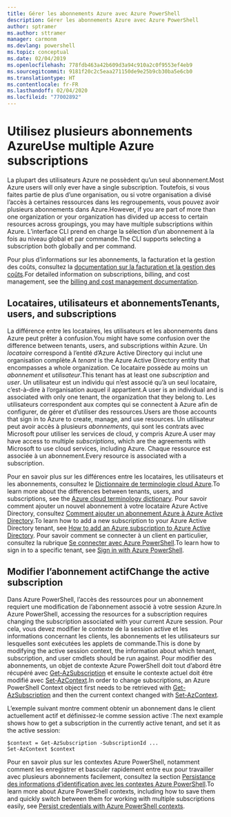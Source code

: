 ```yaml
---
title: Gérer les abonnements Azure avec Azure PowerShell
description: Gérer les abonnements Azure avec Azure PowerShell
author: sptramer
ms.author: sttramer
manager: carmonm
ms.devlang: powershell
ms.topic: conceptual
ms.date: 02/04/2019
ms.openlocfilehash: 778fdb463a42b609d3a94c910a2c0f9553ef4eb9
ms.sourcegitcommit: 9181f20c2c5eaa271150de9e25b9cb30ba5e6cb0
ms.translationtype: HT
ms.contentlocale: fr-FR
ms.lasthandoff: 02/04/2020
ms.locfileid: "77002892"
---
```

# <a name="use-multiple-azure-subscriptions"></a><span data-ttu-id="38478-103">Utilisez plusieurs abonnements Azure</span><span class="sxs-lookup"><span data-stu-id="38478-103">Use multiple Azure subscriptions</span></span>

<span data-ttu-id="38478-104">La plupart des utilisateurs Azure ne possèdent qu’un seul abonnement.</span><span class="sxs-lookup"><span data-stu-id="38478-104">Most Azure users will only ever have a single subscription.</span></span> <span data-ttu-id="38478-105">Toutefois, si vous faites partie de plus d’une organisation, ou si votre organisation a divisé l’accès à certaines ressources dans les regroupements, vous pouvez avoir plusieurs abonnements dans Azure.</span><span class="sxs-lookup"><span data-stu-id="38478-105">However, if you are part of more than one organization or your organization has divided up access to certain resources across groupings, you may have multiple subscriptions within Azure.</span></span> <span data-ttu-id="38478-106">L’interface CLI prend en charge la sélection d’un abonnement à la fois au niveau global et par commande.</span><span class="sxs-lookup"><span data-stu-id="38478-106">The CLI supports selecting a subscription both globally and per command.</span></span>

<span data-ttu-id="38478-107">Pour plus d’informations sur les abonnements, la facturation et la gestion des coûts, consultez la [documentation sur la facturation et la gestion des coûts](/azure/billing/).</span><span class="sxs-lookup"><span data-stu-id="38478-107">For detailed information on subscriptions, billing, and cost management, see the [billing and cost management documentation](/azure/billing/).</span></span>

## <a name="tenants-users-and-subscriptions"></a><span data-ttu-id="38478-108">Locataires, utilisateurs et abonnements</span><span class="sxs-lookup"><span data-stu-id="38478-108">Tenants, users, and subscriptions</span></span>

<span data-ttu-id="38478-109">La différence entre les locataires, les utilisateurs et les abonnements dans Azure peut prêter à confusion.</span><span class="sxs-lookup"><span data-stu-id="38478-109">You might have some confusion over the difference between tenants, users, and subscriptions within Azure.</span></span> <span data-ttu-id="38478-110">Un _locataire_ correspond à l’entité d’Azure Active Directory qui inclut une organisation complète.</span><span class="sxs-lookup"><span data-stu-id="38478-110">A _tenant_ is the Azure Active Directory entity that encompasses a whole organization.</span></span> <span data-ttu-id="38478-111">Ce locataire possède au moins un _abonnement_ et _utilisateur_.</span><span class="sxs-lookup"><span data-stu-id="38478-111">This tenant has at least one _subscription_ and _user_.</span></span> <span data-ttu-id="38478-112">Un utilisateur est un individu qui n’est associé qu’à un seul locataire, c’est-à-dire à l’organisation auquel il appartient.</span><span class="sxs-lookup"><span data-stu-id="38478-112">A user is an individual and is associated with only one tenant, the organization that they belong to.</span></span> <span data-ttu-id="38478-113">Les utilisateurs correspondent aux comptes qui se connectent à Azure afin de configurer, de gérer et d’utiliser des ressources.</span><span class="sxs-lookup"><span data-stu-id="38478-113">Users are those accounts that sign in to Azure to create, manage, and use resources.</span></span>
<span data-ttu-id="38478-114">Un utilisateur peut avoir accès à plusieurs _abonnements_, qui sont les contrats avec Microsoft pour utiliser les services de cloud, y compris Azure.</span><span class="sxs-lookup"><span data-stu-id="38478-114">A user may have access to multiple _subscriptions_, which are the agreements with Microsoft to use cloud services, including Azure.</span></span> <span data-ttu-id="38478-115">Chaque ressource est associée à un abonnement.</span><span class="sxs-lookup"><span data-stu-id="38478-115">Every resource is associated with a subscription.</span></span>

<span data-ttu-id="38478-116">Pour en savoir plus sur les différences entre les locataires, les utilisateurs et les abonnements, consultez le [Dictionnaire de terminologie cloud Azure](/azure/azure-glossary-cloud-terminology).</span><span class="sxs-lookup"><span data-stu-id="38478-116">To learn more about the differences between tenants, users, and subscriptions, see the [Azure cloud terminology dictionary](/azure/azure-glossary-cloud-terminology).</span></span>  <span data-ttu-id="38478-117">Pour savoir comment ajouter un nouvel abonnement à votre locataire Azure Active Directory, consultez [Comment ajouter un abonnement Azure à Azure Active Directory](/azure/active-directory/active-directory-how-subscriptions-associated-directory).</span><span class="sxs-lookup"><span data-stu-id="38478-117">To learn how to add a new subscription to your Azure Active Directory tenant, see [How to add an Azure subscription to Azure Active Directory](/azure/active-directory/active-directory-how-subscriptions-associated-directory).</span></span>
<span data-ttu-id="38478-118">Pour savoir comment se connecter à un client en particulier, consultez la rubrique [Se connecter avec Azure PowerShell](/powershell/azure/authenticate-azureps).</span><span class="sxs-lookup"><span data-stu-id="38478-118">To learn how to sign in to a specific tenant, see [Sign in with Azure PowerShell](/powershell/azure/authenticate-azureps).</span></span>

## <a name="change-the-active-subscription"></a><span data-ttu-id="38478-119">Modifier l’abonnement actif</span><span class="sxs-lookup"><span data-stu-id="38478-119">Change the active subscription</span></span>

<span data-ttu-id="38478-120">Dans Azure PowerShell, l’accès des ressources pour un abonnement requiert une modification de l’abonnement associé à votre session Azure.</span><span class="sxs-lookup"><span data-stu-id="38478-120">In Azure PowerShell, accessing the resources for a subscription requires changing the subscription associated with your current Azure session.</span></span>
<span data-ttu-id="38478-121">Pour cela, vous devez modifier le contexte de la session active et les informations concernant les clients, les abonnements et les utilisateurs sur lesquelles sont exécutées les applets de commande.</span><span class="sxs-lookup"><span data-stu-id="38478-121">This is done by modifying the active session context, the information about which tenant, subscription, and user cmdlets should be run against.</span></span>
<span data-ttu-id="38478-122">Pour modifier des abonnements, un objet de contexte Azure PowerShell doit tout d’abord être récupéré avec [Get-AzSubscription](/powershell/module/az.accounts/get-azsubscription) et ensuite le contexte actuel doit être modifié avec [Set-AzContext](/powershell/module/az.accounts/set-azcontext).</span><span class="sxs-lookup"><span data-stu-id="38478-122">In order to change subscriptions, an Azure PowerShell Context object first needs to be retrieved with [Get-AzSubscription](/powershell/module/az.accounts/get-azsubscription) and then the current context changed with [Set-AzContext](/powershell/module/az.accounts/set-azcontext).</span></span>

<span data-ttu-id="38478-123">L’exemple suivant montre comment obtenir un abonnement dans le client actuellement actif et définissez-le comme session active :</span><span class="sxs-lookup"><span data-stu-id="38478-123">The next example shows how to get a subscription in the currently active tenant, and set it as the active session:</span></span>

```powershell-interactive
$context = Get-AzSubscription -SubscriptionId ...
Set-AzContext $context
```

<span data-ttu-id="38478-124">Pour en savoir plus sur les contextes Azure PowerShell, notamment comment les enregistrer et basculer rapidement entre eux pour travailler avec plusieurs abonnements facilement, consultez la section [Persistance des informations d’identification avec les contextes Azure PowerShell](context-persistence.md).</span><span class="sxs-lookup"><span data-stu-id="38478-124">To learn more about Azure PowerShell contexts, including how to save them and quickly switch between them for working with multiple subscriptions easily, see [Persist credentials with Azure PowerShell contexts](context-persistence.md).</span></span>
